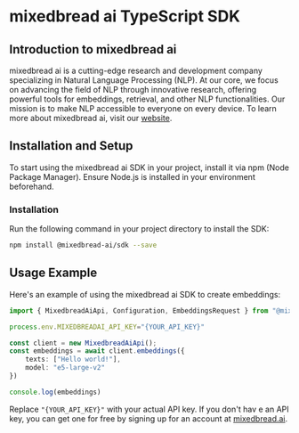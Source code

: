 # mixedbread ai TypeScript SDK

## Introduction to mixedbread ai
mixedbread ai is a cutting-edge research and development company specializing in Natural Language Processing (NLP). At our core, we focus on advancing the field of NLP through innovative research, offering powerful tools for embeddings, retrieval, and other NLP functionalities. Our mission is to make NLP accessible to everyone on every device. To learn more about mixedbread ai, visit our [website](https://mixedbread.ai/).

## Installation and Setup

To start using the mixedbread ai SDK in your project, install it via npm (Node Package Manager). Ensure Node.js is installed in your environment beforehand.

### Installation

Run the following command in your project directory to install the SDK:

```bash
npm install @mixedbread-ai/sdk --save
```

## Usage Example

Here's an example of using the mixedbread ai SDK to create embeddings:

```typescript
import { MixedbreadAiApi, Configuration, EmbeddingsRequest } from "@mixedbread-ai/sdk";

process.env.MIXEDBREADAI_API_KEY="{YOUR_API_KEY}"

const client = new MixedbreadAiApi();
const embeddings = await client.embeddings({
    texts: ["Hello world!"],
    model: "e5-large-v2"
})

console.log(embeddings)
```

Replace `"{YOUR_API_KEY}"` with your actual API key. If you don't hav e an API key, you can get one for free by signing up for an account at [mixedbread.ai](https://mixedbread.ai/).